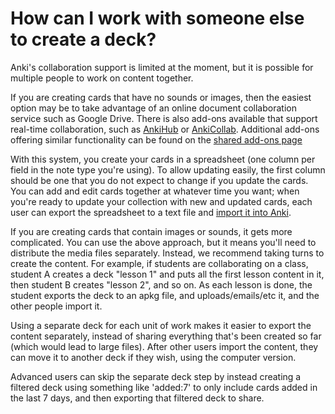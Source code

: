 # How can I work with someone else to create a deck?

Anki's collaboration support is limited at the moment, but it is possible for multiple people to work on content together.

If you are creating cards that have no sounds or images, then the easiest option may be to take advantage of an online document collaboration service such as Google Drive.
There is also add-ons available that support real-time collaboration, such as [AnkiHub](https://www.ankihub.net) or [AnkiCollab](https://www.ankicollab.com/). Additional add-ons offering similar functionality can be found on the [shared add-ons page](https://ankiweb.net/shared/addons)

With this system, you create your cards in a spreadsheet (one column per field in the note type you're using). To allow updating easily, the first column should be one that you do not expect to change if you update the cards. You can add and edit cards together at whatever time you want; when you're ready to update your collection with new and updated cards, each user can export the spreadsheet to a text file and [import it into Anki](https://docs.ankiweb.net/importing/intro.html).

If you are creating cards that contain images or sounds, it gets more complicated. You can use the above approach, but it means you'll need to distribute the media files separately. Instead, we recommend taking turns to create the content. For example, if students are collaborating on a class, student A creates a deck "lesson 1" and puts all the first lesson content in it, then student B creates "lesson 2", and so on. As each lesson is done, the student exports the deck to an apkg file, and uploads/emails/etc it, and the other people import it.

Using a separate deck for each unit of work makes it easier to export the content separately, instead of sharing everything that's been created so far (which would lead to large files). After other users import the content, they can move it to another deck if they wish, using the computer version.

Advanced users can skip the separate deck step by instead creating a filtered deck using something like 'added:7' to only include cards added in the last 7 days, and then exporting that filtered deck to share.

